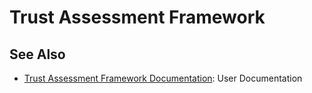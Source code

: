 # Trust Assessment Framework

## See Also

 * [Trust Assessment Framework Documentation](https://connect.p.lxd-vs.uni-ulm.de/standalone-taf-documentation): User Documentation


